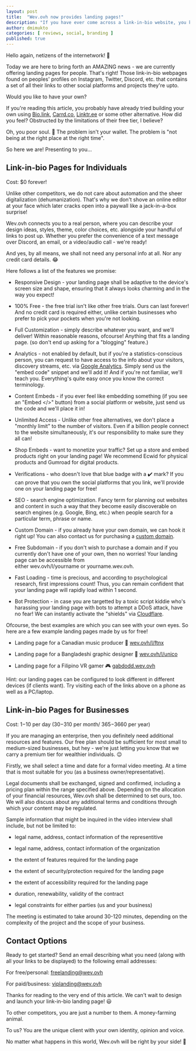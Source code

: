 ```yaml
---
layout: post
title:  "Wev.ovh now provides landing pages!"
description: "If you have ever come across a link-in-bio website, you know what we mean!"
author: dmimukto
categories: [ reviews, social, branding ]
published: true
---
```


Hello again, netizens of the internetwork! 👋

Today we are here to bring forth an AMAZING news - we are currently offering landing pages for people. That's right! Those link-in-bio webpages found on peoples' profiles on Instagram, Twitter, Discord, etc. that contains a set of all their links to other social platforms and projects they're upto.

Would you like to have your own?

If you're reading this article, you probably have already tried building your own using [Bio.link](http://bio.link/), [Carrd.co](http://carrd.co/), [Linktr.ee](http://linktr.ee/) or some other alternative. How did you feel? Obstructed by the limitations of their free tier, I believe?

Oh, you poor soul. 🥺 The problem isn't your wallet. The problem is "not being at the right place at the right time".

So here we are! Presenting to you...

Link-in-bio Pages for Individuals
-------------------------------------------------------------------------------------------------------------------------------------------------

Cost: $0 forever!

Unlike other competitors, we do not care about automation and the sheer digitalization (dehumanization). That's why we don't shove an online editor at your face which later cracks open into a paywall like a jack-in-a-box surprise!

Wev.ovh connects you to a real person, where you can describe your design ideas, styles, theme, color choices, etc. alongside your handful of links to post up. Whether you prefer the convenience of a text message over Discord, an email, or a video/audio call - we're ready!

And yes, by all means, we shall not need any personal info at all. Nor any credit card details. 😂

Here follows a list of the features we promise:

-   Responsive Design - your landing page shall be adaptive to the device's screen size and shape, ensuring that it always looks charming and in the way you expect!

-   100% Free - the free trial isn't like other free trials. Ours can last forever! And no credit card is required either, unlike certain businesses who prefer to pick your pockets when you're not looking.

-   Full Customization - simply describe whatever you want, and we'll deliver! Within reasonable reasons, ofcourse! Anything that fits a landing page. (so don't end up asking for a "blogging" feature.)

-   Analytics - not enabled by default, but if you're a statistics-conscious person, you can request to have access to the info about your visitors, discovery streams, etc. via [Google Analytics](https://analytics.google.com/). Simply send us the "embed code" snippet and we'll add it! And if you're not familiar, we'll teach you. Everything's quite easy once you know the correct terminology.

-   Content Embeds - if you ever feel like embedding something (if you see an "Embed </>" button) from a social platform or website, just send us the code and we'll place it in!

-   Unlimited Access - Unlike other free alternatives, we don't place a "monthly limit" to the number of visitors. Even if a billion people connect to the website simultaneously, it's our responsibility to make sure they all can!

-   Shop Embeds - want to monetize your traffic? Set up a store and embed products right on your landing page! We recommend Ecwid for physical products and Gumroad for digital products.

-   Verifications - who doesn't love that blue badge with a ✔️ mark? If you can prove that you own the social platforms that you link, we'll provide one on your landing page for free!

-   SEO - search engine optimization. Fancy term for planning out websites and content in such a way that they become easily discoverable on search engines (e.g. Google, Bing, etc.) when people search for a particular term, phrase or name.

-   Custom Domain - if you already have your own domain, we can hook it right up! You can also contact us for purchasing a [custom domain](https://blog.wev.ovh/domains).

-   Free Subdomain - if you don't wish to purchase a domain and if you currently don't have one of your own, then no worries! Your landing page can be accessible from either wev.ovh/l/yourname or yourname.wev.ovh.

-   Fast Loading - time is precious, and according to psychological research, first impressions count! Thus, you can remain confident that your landing page will rapidly load within 1 second.

-   Bot Protection - in case you are targetted by a toxic script kiddie who's harassing your landing page with bots to attempt a DDoS attack, have no fear! We can instantly activate the "shields" via [Cloudflare](https://www.cloudflare.com/).

Ofcourse, the best examples are which you can see with your own eyes. So here are a few example landing pages made by us for free!

-   Landing page for a Canadian music producer 🎵 [wev.ovh/l/ftnx](https://wev.ovh/l/ftnx)

-   Landing page for a Bangladeshi graphic designer 🎨 [wev.ovh/l/unico](https://wev.ovh/l/unico)

-   Landing page for a Filipino VR gamer 🎮 [gabdodd.wev.ovh](https://gabdodd.wev.ovh/)

Hint: our landing pages can be configured to look different in different devices (if clients want). Try visiting each of the links above on a phone as well as a PC/laptop.

Link-in-bio Pages for Businesses
-----------------------------------------------------------------------------------------------------------------------------------------------

Cost: $1-$10 per day ($30-$310 per month/ $365-$3660 per year)

If you are managing an enterprise, then you definitely need additional resources and features. Our free plan should be sufficient for most small to medium-sized businesses, but hey - we're just letting you know that we carry a premium tier for wealthier individuals. 😉

Firstly, we shall select a time and date for a formal video meeting. At a time that is most suitable for you (as a business owner/representative).

Legal documents shall be exchanged, signed and confirmed, including a pricing plan within the range specified above. Depending on the allocation of your financial resources, Wev.ovh shall be determined to set ours, too. We will also discuss about any additional terms and conditions through which your content may be regulated.

Sample information that might be inquired in the video interview shall include, but not be limited to:

-   legal name, address, contact information of the representitive

-   legal name, address, contact information of the organization

-   the extent of features required for the landing page

-   the extent of security/protection required for the landing page

-   the extent of accessibility required for the landing page

-   duration, renewability, validity of the contract

-   legal constraints for either parties (us and your business)

The meeting is estimated to take around 30-120 minutes, depending on the complexity of the project and the scope of your business.

Contact Options
-------------------------------------------------------------------------------------------------------------

Ready to get started? Send an email describing what you need (along with all your links to be displayed) to the following email addresses:

For free/personal: freelanding@wev.ovh

For paid/business: viplanding@wev.ovh

Thanks for reading to the very end of this article. We can't wait to design and launch your link-in-bio landing page! 😃

To other competitors, you are just a number to them. A money-farming animal.

To us? You are the unique client with your own identity, opinion and voice.

No matter what happens in this world, Wev.ovh will be right by your side! 🫡
